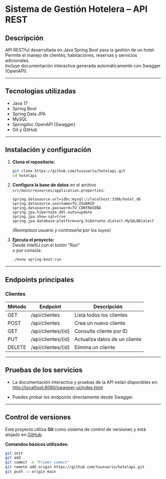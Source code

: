 # Sistema de Gestión Hotelera – API REST

## Descripción

API RESTful desarrollada en Java Spring Boot para la gestión de un hotel. Permite el manejo de clientes, habitaciones, reservas y servicios adicionales.  
Incluye documentación interactiva generada automáticamente con Swagger (OpenAPI).

---

## Tecnologías utilizadas

- Java 17
- Spring Boot
- Spring Data JPA
- MySQL
- Springdoc OpenAPI (Swagger)
- Git y GitHub

---

## Instalación y configuración

1. **Clona el repositorio:**
    ```bash
    git clone https://github.com/tuusuario/hotelapi.git
    cd hotelapi
    ```
2. **Configura la base de datos** en el archivo  
   `src/main/resources/application.properties`:
    ```
    spring.datasource.url=jdbc:mysql://localhost:3306/hotel_db
    spring.datasource.username=TU_USUARIO
    spring.datasource.password=TU_CONTRASEÑA
    spring.jpa.hibernate.ddl-auto=update
    spring.jpa.show-sql=true
    spring.jpa.database-platform=org.hibernate.dialect.MySQL8Dialect
    ```
    *(Reemplaza usuario y contraseña por los tuyos)*

3. **Ejecuta el proyecto:**  
    Desde IntelliJ con el botón "Run"  
    o por consola:
    ```bash
    ./mvnw spring-boot:run
    ```

---

## Endpoints principales

### **Clientes**

| Método | Endpoint           | Descripción                       |
|--------|--------------------|-----------------------------------|
| GET    | /api/clientes      | Lista todos los clientes          |
| POST   | /api/clientes      | Crea un nuevo cliente             |
| GET    | /api/clientes/{id} | Consulta cliente por ID           |
| PUT    | /api/clientes/{id} | Actualiza datos de un cliente     |
| DELETE | /api/clientes/{id} | Elimina un cliente                |

<!-- Puedes agregar tablas similares para habitaciones, reservas, servicios... -->

---

## Pruebas de los servicios

- La documentación interactiva y pruebas de la API están disponibles en:  
  [http://localhost:8080/swagger-ui/index.html](http://localhost:8080/swagger-ui/index.html)

- Puedes probar los endpoints directamente desde Swagger.

---

## Control de versiones

Este proyecto utiliza **Git** como sistema de control de versiones y está alojado en [GitHub](https://github.com/tuusuario/hotelapi).

**Comandos básicos utilizados:**
```bash
git init
git add .
git commit -m "Primer commit"
git remote add origin https://github.com/tuusuario/hotelapi.git
git push -u origin main
